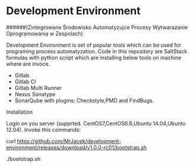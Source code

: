 # Development Environment
######(Zintegrowane Środowisko Automatyzujce Procesy Wytwarazanie Oprogramowania w Zespolach)


Development Environment is set of popular tools which can be used for programing process automatyzation.
Code in this repository are SaltStack formulas with python script which are installing below tools on machine where are invoce.

* Gitlab
* Gitlab CI
* Gitlab Multi Runner
* Nexus Sonatype
* SonarQube with plugins: Checkstyle,PMD and FindBugs.

Installation

Login on you server (supprted. CentOS7,CentOS6.6,Ubuntu 14.04,Ubuntu 12.04).
Invoke this commands:

curl https://github.com/MrJacek/development-environment/releases/download/v1.0.0-rc01/bootstrap.sh

 ./bootstrap.sh
